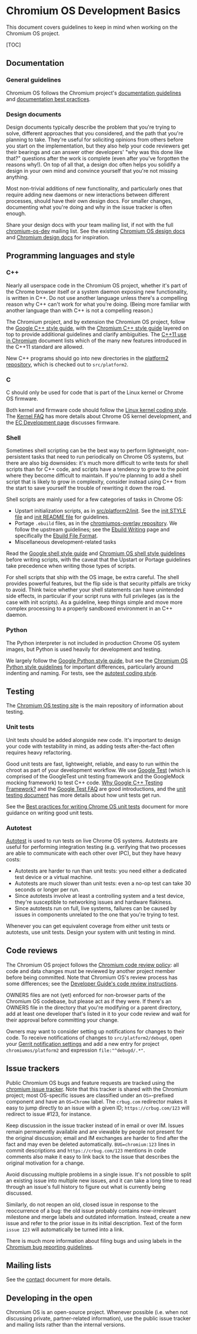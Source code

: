 # Chromium OS Development Basics

This document covers guidelines to keep in mind when working on the Chromium OS
project.

[TOC]

## Documentation

### General guidelines

Chromium OS follows the Chromium project's [documentation guidelines] and
[documentation best practices].

### Design documents

Design documents typically describe the problem that you're trying to solve,
different approaches that you considered, and the path that you're planning to
take. They're useful for soliciting opinions from others before you start on the
implementation, but they also help your code reviewers get their bearings and
can answer other developers' "why was this done like that?" questions after the
work is complete (even after you've forgotten the reasons why!). On top of all
that, a design doc often helps you solidify a design in your own mind and
convince yourself that you're not missing anything.

Most non-trivial additions of new functionality, and particularly ones that
require adding new daemons or new interactions between different processes,
should have their own design docs. For smaller changes, documenting what you're
doing and why in the issue tracker is often enough.

Share your design docs with your team mailing list, if not with the full
[chromium-os-dev] mailing list. See the existing [Chromium OS design docs] and
[Chromium design docs] for inspiration.

## Programming languages and style

### C++

Nearly all userspace code in the Chromium OS project, whether it's part of the
Chrome browser itself or a system daemon exposing new functionality, is written
in C++. Do not use another language unless there's a compelling reason why C++
can't work for what you're doing. (Being more familiar with another language
than with C++ is not a compelling reason.)

The Chromium project, and by extension the Chromium OS project, follow the
[Google C++ style guide], with the [Chromium C++ style guide] layered on top to
provide additional guidelines and clarify ambiguities. The [C++11 use in
Chromium] document lists which of the many new features introduced in the C++11
standard are allowed.

New C++ programs should go into new directories in the [platform2 repository],
which is checked out to `src/platform2`.

### C

C should only be used for code that is part of the Linux kernel or Chrome OS
firmware.

Both kernel and firmware code should follow the [Linux kernel coding style]. The
[Kernel FAQ] has more details about Chrome OS kernel development, and the
[EC Development page] discusses firmware.

### Shell

Sometimes shell scripting can be the best way to perform lightweight,
non-persistent tasks that need to run periodically on Chrome OS systems, but
there are also big downsides: it's much more difficult to write tests for shell
scripts than for C++ code, and scripts have a tendency to grow to the point
where they become difficult to maintain. If you're planning to add a shell
script that is likely to grow in complexity, consider instead using C++ from the
start to save yourself the trouble of rewriting it down the road.

Shell scripts are mainly used for a few categories of tasks in Chrome OS:

*   Upstart initialization scripts, as in [src/platform2/init]. See the
    [init STYLE file] and [init README file] for guidelines.
*   Portage `.ebuild` files, as in the [chromiumos-overlay repository]. We
    follow the upstream guidelines; see the [Ebuild Writing] page and
    specifically the [Ebuild File Format].
*   Miscellaneous development-related tasks

Read the [Google shell style guide] and [Chromium OS shell style guidelines]
before writing scripts, with the caveat that the Upstart or Portage guidelines
take precedence when writing those types of scripts.

For shell scripts that ship with the OS image, be extra careful. The shell
provides powerful features, but the flip side is that security pitfalls are
tricky to avoid. Think twice whether your shell statements can have unintended
side effects, in particular if your script runs with full privileges (as is the
case with init scripts). As a guideline, keep things simple and move more
complex processing to a properly sandboxed environment in an C++ daemon.

### Python

The Python interpreter is not included in production Chrome OS system images,
but Python is used heavily for development and testing.

We largely follow the [Google Python style guide], but see the
[Chromium OS Python style guidelines] for important differences, particularly
around indenting and naming. For tests, see the [autotest coding style].

## Testing

The [Chromium OS testing site] is the main repository of information about
testing.

### Unit tests

Unit tests should be added alongside new code. It's important to design your
code with testability in mind, as adding tests after-the-fact often requires
heavy refactoring.

Good unit tests are fast, lightweight, reliable, and easy to run within the
chroot as part of your development workflow. We use [Google Test] (which is
comprised of the GoogleTest unit testing framework and the GoogleMock mocking
framework) to test C++ code. [Why Google C++ Testing Framework?] and the
[Google Test FAQ] are good introductions, and the [unit testing document] has
more details about how unit tests get run.

See the [Best practices for writing Chrome OS unit tests] document for more
guidance on writing good unit tests.

### Autotest

[Autotest] is used to run tests on live Chrome OS systems. Autotests are useful
for performing integration testing (e.g. verifying that two processes are able
to communicate with each other over IPC), but they have heavy costs:

*   Autotests are harder to run than unit tests: you need either a dedicated
    test device or a virtual machine.
*   Autotests are much slower than unit tests: even a no-op test can take 30
    seconds or longer per run.
*   Since autotests involve at least a controlling system and a test device,
    they're susceptible to networking issues and hardware flakiness.
*   Since autotests run on full, live systems, failures can be caused by issues
    in components unrelated to the one that you're trying to test.

Whenever you can get equivalent coverage from either unit tests or autotests,
use unit tests. Design your system with unit testing in mind.

## Code reviews

The Chromium OS project follows the [Chromium code review policy]: all code and
data changes must be reviewed by another project member before being committed.
Note that Chromium OS's review process has some differences; see the
[Developer Guide's code review instructions].

OWNERS files are not (yet) enforced for non-browser parts of the Chromium OS
codebase, but please act as if they were. If there's an OWNERS file in the
directory that you're modifying or a parent directory, add at least one
developer that's listed in it to your code review and wait for their approval
before committing your change.

Owners may want to consider setting up notifications for changes to their code.
To receive notifications of changes to `src/platform2/debugd`, open your
[Gerrit notification settings] and add a new entry for project
`chromiumos/platform2` and expression `file:"^debugd/.*"`.

## Issue trackers

Public Chromium OS bugs and feature requests are tracked using the
[chromium issue tracker]. Note that this tracker is shared with the Chromium
project; most OS-specific issues are classified under an `OS>`-prefixed
component and have an `OS=Chrome` label. The `crbug.com` redirector makes it
easy to jump directly to an issue with a given ID; `https://crbug.com/123` will
redirect to issue #123, for instance.

Keep discussion in the issue tracker instead of in email or over IM. Issues
remain permanently available and are viewable by people not present for the
original discussion; email and IM exchanges are harder to find after the fact
and may even be deleted automatically. `BUG=chromium:123` lines in commit
descriptions and `https://crbug.com/123` mentions in code comments also make it
easy to link back to the issue that describes the original motivation for a
change.

Avoid discussing multiple problems in a single issue. It's not possible to split
an existing issue into multiple new issues, and it can take a long time to read
through an issue's full history to figure out what is currently being discussed.

Similarly, do not reopen an old, closed issue in response to the reoccurrence of
a bug: the old issue probably contains now-irrelevant milestone and merge labels
and outdated information. Instead, create a new issue and refer to the prior
issue in its initial description. Text of the form `issue 123` will
automatically be turned into a link.

There is much more information about filing bugs and using labels in the
[Chromium bug reporting guidelines].

## Mailing lists

See the [contact] document for more details.

## Developing in the open

Chromium OS is an open-source project. Whenever possible (i.e. when not
discussing private, partner-related information), use the public issue tracker
and mailing lists rather than the internal versions.

[contact]: contact.md
[documentation guidelines]: https://chromium.googlesource.com/chromium/src/+/master/docs/documentation_guidelines.md
[documentation best practices]: https://chromium.googlesource.com/chromium/src/+/master/docs/documentation_best_practices.md
[Chromium OS design docs]: https://www.chromium.org/chromium-os/chromiumos-design-docs
[Chromium design docs]: https://www.chromium.org/developers/design-documents
[Google C++ style guide]: https://google.github.io/styleguide/cppguide.html
[Chromium C++ style guide]: https://chromium.googlesource.com/chromium/src/+/master/styleguide/c++/c++.md
[C++11 use in Chromium]: https://chromium-cpp.appspot.com/
[platform2 repository]: https://dev.chromium.org/chromium-os/getting-started-with-platform2
[Linux kernel coding style]: https://github.com/torvalds/linux/blob/master/Documentation/process/coding-style.rst
[Kernel FAQ]: kernel_faq.md
[EC Development page]: https://www.chromium.org/chromium-os/ec-development
[src/platform2/init]: https://chromium.googlesource.com/chromiumos/platform2/+/master/init/
[init STYLE file]: https://chromium.googlesource.com/chromiumos/platform2/+/master/init/STYLE
[init README file]: https://chromium.googlesource.com/chromiumos/platform2/+/master/init/README
[chromiumos-overlay repository]: https://chromium.googlesource.com/chromiumos/overlays/chromiumos-overlay/+/master
[Ebuild Writing]: https://devmanual.gentoo.org/ebuild-writing/index.html
[Ebuild File Format]: https://devmanual.gentoo.org/ebuild-writing/file-format/index.html
[Google shell style guide]: https://google.github.io/styleguide/shell.xml
[Chromium OS shell style guidelines]: https://www.chromium.org/chromium-os/shell-style-guidelines
[Google Python style guide]: https://google.github.io/styleguide/pyguide.html
[Chromium OS Python style guidelines]: https://www.chromium.org/chromium-os/python-style-guidelines
[autotest coding style]: https://chromium.googlesource.com/chromiumos/third_party/autotest/+/master/docs/coding-style.md
[Chromium OS testing site]: https://www.chromium.org/chromium-os/testing
[Google Test]: https://github.com/google/googletest
[Why Google C++ Testing Framework?]: https://github.com/google/googletest/blob/master/googletest/docs/primer.md
[Google Test FAQ]: https://github.com/google/googletest/blob/master/googletest/docs/FAQ.md
[unit testing document]: https://www.chromium.org/chromium-os/testing/adding-unit-tests-to-the-build
[Best practices for writing Chrome OS unit tests]: unit_tests.md
[Autotest]: https://chromium.googlesource.com/chromiumos/third_party/autotest/+/master/docs/user-doc.md
[Chromium code review policy]: https://chromium.googlesource.com/chromium/src/+/master/docs/code_reviews.md
[Developer Guide's code review instructions]: https://www.chromium.org/chromium-os/developer-guide#TOC-Upload-your-changes-and-get-a-code-review
[Gerrit notification settings]: https://chromium-review.googlesource.com/settings/#Notifications
[chromium issue tracker]: https://bugs.chromium.org/p/chromium/issues/list
[Chromium bug reporting guidelines]: https://www.chromium.org/for-testers/bug-reporting-guidelines
[chromium-os-dev]: https://groups.google.com/a/chromium.org/forum/#!forum/chromium-os-dev
